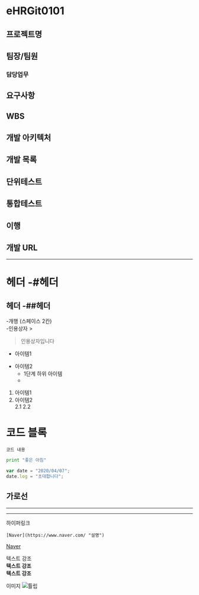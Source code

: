 # eHRGit0101
## 프로젝트명
## 팀장/팀원
### 담당업무
## 요구사항
## WBS
## 개발 아키텍처
## 개발 목록
## 단위테스트
## 통합테스트
## 이행
## 개발 URL



-----
# 헤더 -#헤더 
## 헤더 -##헤더
-개행  (스페이스 2칸)  
-인용상자 >  
> 인용상자입니다

- 아이템1
+ 아이템2
  - 1단계 하위 아이템
  +

1. 아이템1
2. 아이템2  
  2.1
  2.2
   
# 코드 블록
``` 프로그래밍 언어 이름
코드 내용
```

```python
print "좋은 아침"
```

```javascript
var date = "2020/04/07";
date.log = "초대합니다";
```


가로선
---
***
----------

하이퍼링크
```[링크테스트](url)
[Naver](https://www.naver.com/ "설명")
```

[Naver](https://www.naver.com/ "설명설명")


텍스트 강조  
__텍스트 강조__  
**텍스트 강조**

이미지
![튤립](url, "이미지 설명")
